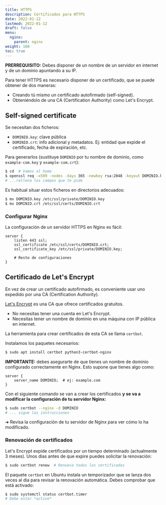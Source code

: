 ```yaml
---
title: HTTPS
description: Certificados para HTTPS
date: 2022-01-12
lastmod: 2022-01-12
draft: false
menu:
  nginx:
    parent: nginx
weight: 160
toc: true
---
```


**PRERREQUISITO:** Debes disponer de un nombre de un servidor en internet y de un dominio apuntando a su IP.

Para tener HTTPS es necesario disponer de un certificado, que se puede obtener de dos maneras:
- Creando tú mismo un certificado autofirmado (self-signed).
- Obteniéndolo de una CA (Certification Authority) como Let's Encrypt.

## Self-signed certificate

Se necesitan dos ficheros:
- `DOMINIO.key`: clave pública
- `DOMINIO.crt`: info adicional y metadatos. Ej: entidad que expide el certificado, fecha de expiración, etc.

Para generarlos (sustituye `DOMINIO` por tu nombre de dominio, como `example-com.key` y `example-com.crt`):
```bash
$ cd  # Vamos al home
$ openssl req -x509 -nodes -days 365 -newkey rsa:2048 -keyout DOMINIO.key -out DOMINIO.crt
# ...rellena los campos que te pide
```

Es habitual situar estos ficheros en directorios adecuados:
```bash
$ mv DOMINIO.key /etc/ssl/private/DOMINIO.key
$ mv DOMINIO.crt /etc/ssl/certs/DOMINIO.crt
```

### Configurar Nginx

La configuración de un servidor HTTPS en Nginx es fácil:
```nginx
server {
    listen 443 ssl;
    ssl_certificate /etc/ssl/certs/DOMINIO.crt;
    ssl_certificate_key /etc/ssl/private/DOMINIO.key;

    # Resto de configuraciones
}
```


## Certificado de Let's Encrypt
En vez de crear un certificado autofirmado, es conveniente usar uno expedido por una CA (Certification Authority).

[Let's Encrypt](https://letsencrypt.org/) es una CA que ofrece certificados gratuitos.
- No necesitas tener una cuenta en Let's Encrypt.
- Necesitas tener un nombre de dominio en una máquina con IP pública en internet.

La herramienta para crear certificados de esta CA se llama `certbot`.

Instalamos los paquetes necesarios:
```bash
$ sudo apt install certbot python3-certbot-nginx
```

**IMPORTANTE:** debes asegurarte de que tienes un nombre de dominio configurado correctamente en Nginx. Esto supone que tienes algo como:
```nginx
server {
    server_name DOMINIO;  # ej: example.com
}
```

Con el siguiente comando se van a crear los certificados **y se va a modificar la configuración de tu servidor Nginx:**
```bash
$ sudo certbot --nginx -d DOMINIO
# ... sigue las instrucciones
```

➜ Revisa la configuración de tu servidor de Nginx para ver cómo lo ha modificado.

### Renovación de certificados

Let's Encrypt expide certificados por un tiempo determinado (actualmente 3 meses). Unos días antes de que expire puedes solicitar la renovación:
```bash
$ sudo certbot renew  # Renueva todos los certificados
```

El paquete `certbot` en Ubuntu instala un temporizador que se lanza dos veces al día para revisar la renovación automática. Debes comprobar que está activado:
```bash
$ sudo systemctl status certbot.timer
# Debe estar *active*
```
